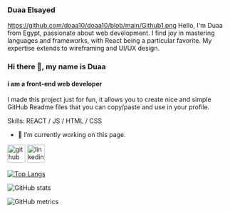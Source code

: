 ### Duaa Elsayed 

https://github.com/doaa10/doaa10/blob/main/Github1.png 
Hello, I'm Duaa from Egypt, passionate about web development. I find joy in mastering languages and frameworks, with React being a particular favorite. My expertise extends to wireframing and UI/UX design.

### Hi there 👋, my name is Duaa
#### i am a front-end web developer 
I made this project just for fun, it allows you to create nice and simple GitHub Readme files that you can copy/paste and use in your profile.

Skills:  REACT / JS / HTML / CSS 

- 🔭 I’m currently working on this page. 


[<img src='https://cdn.jsdelivr.net/npm/simple-icons@3.0.1/icons/github.svg' alt='github' height='40'>](https://github.com/doaa10)  [<img src='https://cdn.jsdelivr.net/npm/simple-icons@3.0.1/icons/linkedin.svg' alt='linkedin' height='40'>](https://www.linkedin.com/in/doaa-sh10/)  

[![Top Langs](https://github-readme-stats.vercel.app/api/top-langs/?username=doaa10)](https://github.com/anuraghazra/github-readme-stats)

![GitHub stats](https://github-readme-stats.vercel.app/api?username=doaa10&show_icons=true)  

![GitHub metrics](https://metrics.lecoq.io/doaa10)  



